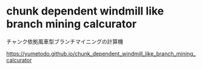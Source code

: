 # chunk dependent windmill like branch mining calcurator

チャンク依拠風車型ブランチマイニングの計算機

https://yumetodo.github.io/chunk_dependent_windmill_like_branch_mining_calcurator
